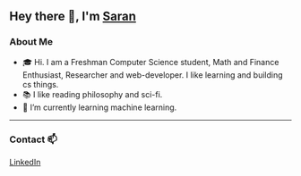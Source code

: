 ## Hey there 👋, I'm [Saran](https://saranbodduluri.github.io)

### About Me 

- 🎓 Hi. I am a Freshman Computer Science student, Math and Finance Enthusiast, Researcher and web-developer. I like learning and building cs things. 
- 📚 I like reading philosophy and sci-fi.
- 🌱 I’m currently learning machine learning.

---
### Contact 📫

[LinkedIn](https://linkedin.com/in/saranbodduluri)


<!--
**SaranBodduluri/saranbodduluri** is a ✨ _special_ ✨ repository because its `README.md` (this file) appears on your GitHub profile.

Here are some ideas to get you started:

- 🔭 I’m currently working on ...
- 🌱 I’m currently learning ...
- 👯 I’m looking to collaborate on ...
- 🤔 I’m looking for help with ...
- 💬 Ask me about ...
- 📫 How to reach me: ...
- 😄 Pronouns: ...
- ⚡ Fun fact: ...
-->
